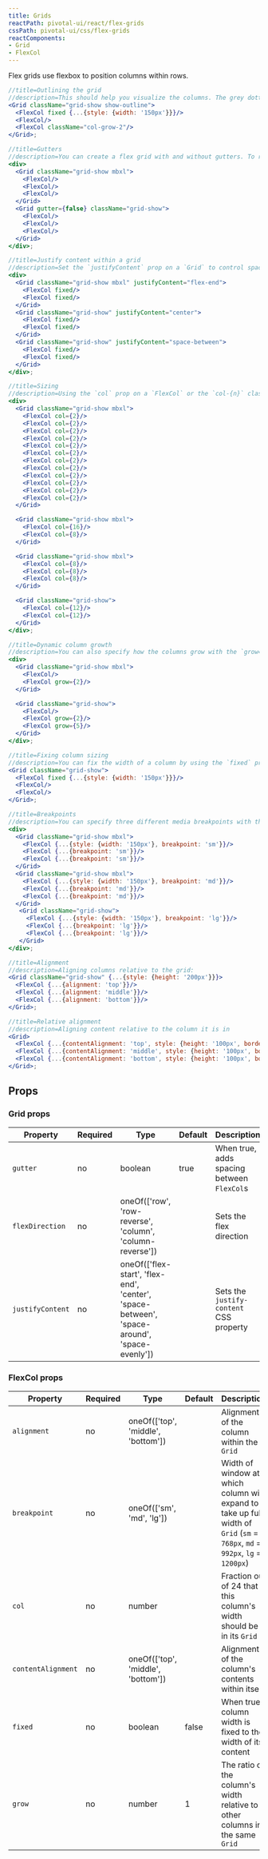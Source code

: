 ```yaml
---
title: Grids
reactPath: pivotal-ui/react/flex-grids
cssPath: pivotal-ui/css/flex-grids
reactComponents:
- Grid
- FlexCol
---
```


Flex grids use flexbox to position columns within rows.

```jsx
//title=Outlining the grid
//description=This should help you visualize the columns. The grey dotted box is the grid and the orange dotted boxes are the columns.
<Grid className="grid-show show-outline">
  <FlexCol fixed {...{style: {width: '150px'}}}/>
  <FlexCol/>
  <FlexCol className="col-grow-2"/>
</Grid>;
```

```jsx
//title=Gutters
//description=You can create a flex grid with and without gutters. To remove gutters, set the `gutter` prop to `false` or use the `.grid-nogutter` class. Here are examples of what each would look like.
<div>
  <Grid className="grid-show mbxl">
    <FlexCol/>
    <FlexCol/>
    <FlexCol/>
  </Grid>
  <Grid gutter={false} className="grid-show">
    <FlexCol/>
    <FlexCol/>
    <FlexCol/>
  </Grid>
</div>;
```

```jsx
//title=Justify content within a grid
//description=Set the `justifyContent` prop on a `Grid` to control spacing around and between inner `FlexCol`s.
<div>
  <Grid className="grid-show mbxl" justifyContent="flex-end">
    <FlexCol fixed/>
    <FlexCol fixed/>
  </Grid>
  <Grid className="grid-show" justifyContent="center">
    <FlexCol fixed/>
    <FlexCol fixed/>
  </Grid>
  <Grid className="grid-show" justifyContent="space-between">
    <FlexCol fixed/>
    <FlexCol fixed/>
  </Grid>
</div>;
```

```jsx
//title=Sizing
//description=Using the `col` prop on a `FlexCol` or the `col-{n}` classes, you can create a basic grid system by specifying the width of each column out of 24.
<div>
  <Grid className="grid-show mbxl">
    <FlexCol col={2}/>
    <FlexCol col={2}/>
    <FlexCol col={2}/>
    <FlexCol col={2}/>
    <FlexCol col={2}/>
    <FlexCol col={2}/>
    <FlexCol col={2}/>
    <FlexCol col={2}/>
    <FlexCol col={2}/>
    <FlexCol col={2}/>
    <FlexCol col={2}/>
    <FlexCol col={2}/>
  </Grid>

  <Grid className="grid-show mbxl">
    <FlexCol col={16}/>
    <FlexCol col={8}/>
  </Grid>

  <Grid className="grid-show mbxl">
    <FlexCol col={8}/>
    <FlexCol col={8}/>
    <FlexCol col={8}/>
  </Grid>

  <Grid className="grid-show">
    <FlexCol col={12}/>
    <FlexCol col={12}/>
  </Grid>
</div>;
```

```jsx
//title=Dynamic column growth
//description=You can also specify how the columns grow with the `grow={n}` prop or the `col-grow-{n}` classes (n = 2 - 11). These columns will attempt to respect their given ratio until the content of the column exceeds their parameters, after which the column will drop onto another row:
<div>
  <Grid className="grid-show mbxl">
    <FlexCol/>
    <FlexCol grow={2}/>
  </Grid>

  <Grid className="grid-show">
    <FlexCol/>
    <FlexCol grow={2}/>
    <FlexCol grow={5}/>
  </Grid>
</div>;
```

```jsx
//title=Fixing column sizing
//description=You can fix the width of a column by using the `fixed` prop or the `.col-fixed` class.
<Grid className="grid-show">
  <FlexCol fixed {...{style: {width: '150px'}}}/>
  <FlexCol/>
  <FlexCol/>
</Grid>;
```

```jsx
//title=Breakpoints
//description=You can specify three different media breakpoints with the `breakpoint` prop or the `.col-sm, .col-md, and .col-lg` classes.
<div>
  <Grid className="grid-show mbxl">
    <FlexCol {...{style: {width: '150px'}, breakpoint: 'sm'}}/>
    <FlexCol {...{breakpoint: 'sm'}}/>
    <FlexCol {...{breakpoint: 'sm'}}/>
  </Grid>
  <Grid className="grid-show mbxl">
    <FlexCol {...{style: {width: '150px'}, breakpoint: 'md'}}/>
    <FlexCol {...{breakpoint: 'md'}}/>
    <FlexCol {...{breakpoint: 'md'}}/>
  </Grid>
   <Grid className="grid-show">
     <FlexCol {...{style: {width: '150px'}, breakpoint: 'lg'}}/>
     <FlexCol {...{breakpoint: 'lg'}}/>
     <FlexCol {...{breakpoint: 'lg'}}/>
   </Grid>
</div>;
```

```jsx
//title=Alignment
//description=Aligning columns relative to the grid:
<Grid className="grid-show" {...{style: {height: '200px'}}}>
  <FlexCol {...{alignment: 'top'}}/>
  <FlexCol {...{alignment: 'middle'}}/>
  <FlexCol {...{alignment: 'bottom'}}/>
</Grid>;
```

```jsx
//title=Relative alignment
//description=Aligning content relative to the column it is in
<Grid>
  <FlexCol {...{contentAlignment: 'top', style: {height: '100px', border: '1px solid #b4b4b4', background: '#f8f8f8', margin: '0 8px'}}}>Some content that sits at the top of the column</FlexCol>
  <FlexCol {...{contentAlignment: 'middle', style: {height: '100px', border: '1px solid #b4b4b4', background: '#f8f8f8', margin: '0 8px'}}}>Some content that sits in the middle of the column</FlexCol>
  <FlexCol {...{contentAlignment: 'bottom', style: {height: '100px', border: '1px solid #b4b4b4', background: '#f8f8f8', margin: '0 8px'}}}>Some content that sits at the bottom of the column</FlexCol>
</Grid>;
```

## Props

### Grid props

| Property          | Required   | Type                                                                                         | Default   | Description                                |
| ----------------- | ---------- | ---------                                                                                    | --------- | ------------                               |
| `gutter`          | no         | boolean                                                                                      | true      | When true, adds spacing between `FlexCol`s |
| `flexDirection`   | no         | oneOf(['row', 'row-reverse', 'column', 'column-reverse'])                                    |           | Sets the flex direction                    |
| `justifyContent`  | no         | oneOf(['flex-start', 'flex-end', 'center', 'space-between', 'space-around', 'space-evenly']) |           | Sets the `justify-content` CSS property    |

### FlexCol props

Property           | Required | Type                               | Default | Description
-------------------|----------|------------------------------------|---------|------------
`alignment`        | no       | oneOf(['top', 'middle', 'bottom']) |         | Alignment of the column within the `Grid`
`breakpoint`       | no       | oneOf(['sm', 'md', 'lg'])          |         | Width of window at which column will expand to take up full width of `Grid` (`sm` = `768px`, `md` = `992px`, `lg` = `1200px`)
`col`              | no       | number                             |         | Fraction out of 24 that this column's width should be in its `Grid`
`contentAlignment` | no       | oneOf(['top', 'middle', 'bottom']) |         | Alignment of the column's contents within itself
`fixed`            | no       | boolean                            | false   | When true, column width is fixed to the width of its content
`grow`             | no       | number                             | 1       | The ratio of the column's width relative to other columns in the same `Grid`
